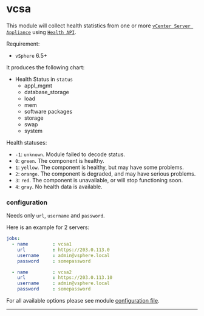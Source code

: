 # vcsa

This module will collect health statistics from one or more [`vCenter Server Appliance`](https://docs.vmware.com/en/VMware-vSphere/6.5/com.vmware.vsphere.vcsa.doc/GUID-223C2821-BD98-4C7A-936B-7DBE96291BA4.html) using [`Health API`](https://code.vmware.com/apis/60/vcenter-server-appliance-management).

Requirement:
  - `vSphere` 6.5+

It produces the following chart:
  - Health Status in `status`
    - appl_mgmt
    - database_storage
    - load
    - mem
    - software packages
    - storage
    - swap
    - system
    
Health statuses:
  - `-1`: `unknown`. Module failed to decode status.
  - `0`: `green`. The component is healthy.
  - `1`: `yellow`. The component is healthy, but may have some problems.
  - `2`: `orange`. The component is degraded, and may have serious problems.
  - `3`: `red`. The component is unavailable, or will stop functioning soon.
  - `4`: `gray`. No health data is available.


### configuration

Needs only `url`, `username` and `password`.

Here is an example for 2 servers:

```yaml
jobs:
  - name         : vcsa1
    url          : https://203.0.113.0
    username     : admin@vsphere.local
    password     : somepassword

  - name         : vcsa2
    url          : https://203.0.113.10
    username     : admin@vsphere.local
    password     : somepassword
```

For all available options please see module [configuration file](https://github.com/netdata/go.d.plugin/blob/master/config/go.d/vcenter.conf).

---
